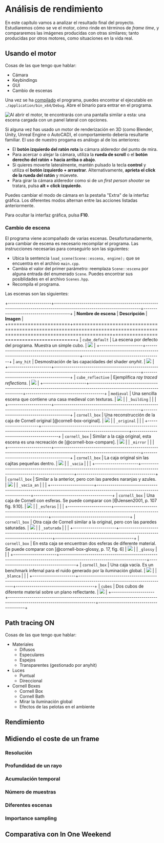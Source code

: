 # Análisis de rendimiento

En este capítulo vamos a analizar el resultado final del proyecto. Estudiaremos cómo se ve el motor, cómo rinde en términos de *frame time*, y compararemos las imágenes producidas con otras similares; tanto producidas por otros motores, como situaciones en la vida real.

## Usando el motor

Cosas de las que tengo que hablar:

- Cámara
- Keybindings
- GUI
- Cambio de escenas

Una vez se ha [compilado](#compilación-y-ejecución) el programa, puedes encontrar el ejecutable en `./application/bin_x64/Debug`. Abre el binario para entrar en el programa.

![Al abrir el motor, te encontrarás con una pantalla similar a esta: una escena cargada con un panel lateral con opciones.](./img/05/Asmiray.png)

Si alguna vez has usado un motor de renderización en 3D (como Blender, Unity, Unreal Engine o AutoCAD), el comportamiento debería resultarte familiar. El uso de nuestro progama es análogo al de los anteriores:

- El **botón izquierdo del ratón rota** la cámara alderedor del punto de mira.
- Para acercar o alejar la cámara, utiliza la **rueda de scroll** o el **botón derecho del ratón + hacia arriba o abajo**.
- Si quieres moverte lateralmente, mantén pulsado la tecla **control** y utiliza el **botón izquierdo + arrastrar**. Alternativamente, **aprieta el click de la rueda del ratón** y múevete.
- Para girar la cámara alderedor como si de un *first person shooter* se tratara, pulsa **alt + click izquierdo**.

Puedes cambiar el modo de cámara en la pestaña "Extra" de la interfaz gráfica. Los diferentes modos alternan entre las acciones listadas anteriormente.

Para ocultar la interfaz gráfica, pulsa **F10**.

### Cambio de escena

El programa viene acompañado de varias escenas. Desafortunadamente, para cambiar de escena es necesario recompilar el programa. Las instrucciones necesarias para conseguirlo son las siguientes:

- Ubica la sentencia `load_scene(Scene::escena, engine);` que se encuentra en el archivo `main.cpp`.
- Cambia el valor del primer parámetro: reemplaza `Scene::escena` por alguna entrada del enumerado `Scene`. Puedes encontrar sus posiblidades en el archivo `Scenes.hpp`.
- Recompila el programa.

Las escenas son las siguientes:

+----------------------+--------------------------------------------------------------------------------------------------------------------------+----------------------------------------+
| **Nombre de escena** | **Descripción**                                                                                                          | **Imagen**                             |
+======================+==========================================================================================================================+========================================+
| `cube_default`       | La escena por defecto del programa. Muestra un simple cubo.                                                              | ![](./img/05/cube_default.png)         |
+----------------------+--------------------------------------------------------------------------------------------------------------------------+----------------------------------------+
| `any_hit`            | Desmostración de las capacidades del shader *anyhit*.                                                                    | ![](./img/05/any_hit.png)              |
+----------------------+--------------------------------------------------------------------------------------------------------------------------+----------------------------------------+
| `cube_reflective`    | Ejemplifica *ray traced reflections*.                                                                                    | ![](./img/05/cube_reflective.png)      |
+----------------------+--------------------------------------------------------------------------------------------------------------------------+----------------------------------------+
| `medieval`           | Una sencilla escena que contiene una casa medieval con texturas.                                                         | ![](./img/05/medieval_building.png)    |
| `_building`          |                                                                                                                          |                                        |
+----------------------+--------------------------------------------------------------------------------------------------------------------------+----------------------------------------+
| `cornell_box`        | Una reconstrucción de la caja de Cornell original [@cornell-box-original].                                               | ![](./img/05/cornell_box_original.png) |
| `_original`          |                                                                                                                          |                                        |
+----------------------+--------------------------------------------------------------------------------------------------------------------------+----------------------------------------+
| `cornell_box`        | Similar a la caja original, esta escena es una recreación de [@cornell-box-compare].                                     | ![](./img/05/cornell_box_mirror.png)   |
| `_mirror`            |                                                                                                                          |                                        |
+----------------------+--------------------------------------------------------------------------------------------------------------------------+----------------------------------------+
| `cornell_box`        | La caja original sin las cajitas pequeñas dentro.                                                                        | ![](./img/05/cornell_box_vacia.png)    |
| `_vacia`             |                                                                                                                          |                                        |
+----------------------+--------------------------------------------------------------------------------------------------------------------------+----------------------------------------+
| `cornell_box`        | Similar a la anterior, pero con las paredes naranjas y azules.                                                           | ![](./img/05/cornell_box_vacia_an.png) |
| `_vacia_an`          |                                                                                                                          |                                        |
+----------------------+--------------------------------------------------------------------------------------------------------------------------+----------------------------------------+
| `cornell_box`        | Una caja de Cornell con esferas. Se puede comparar con [@Jensen2001, p. 107 fig. 9.10].                                  | ![](./img/05/cornell_box_esferas.png)  |
| `_esferas`           |                                                                                                                          |                                        |
+----------------------+--------------------------------------------------------------------------------------------------------------------------+----------------------------------------+
| `cornell_box`        | Otra caja de Cornell similar a la original, pero con las paredes saturadas.                                              | ![](./img/05/cornell_box_saturada.png) |
| `_saturada`          |                                                                                                                          |                                        |
+----------------------+--------------------------------------------------------------------------------------------------------------------------+----------------------------------------+
| `cornell_box`        | En esta caja se encuentran dos esferas de diferente material. Se puede comparar con [@cornell-box-glossy, p. 17, fig. 6] | ![](./img/05/cornell_box_glossy.png)   |
| `_glossy`            |                                                                                                                          |                                        |
+----------------------+--------------------------------------------------------------------------------------------------------------------------+----------------------------------------+
| `cornell_box`        | Una caja vacía. Es un benchmark infernal para el ruido generado por la iluminación global.                               | ![](./img/05/cornell_box_blanca.png)   |
| `_blanca`            |                                                                                                                          |                                        |
+----------------------+--------------------------------------------------------------------------------------------------------------------------+----------------------------------------+
| `cubes`              | Dos cubos de diferente material sobre un plano reflectante.                                                              | ![](./img/05/cubes.png)                |
+----------------------+--------------------------------------------------------------------------------------------------------------------------+----------------------------------------+

## Path tracing ON

Cosas de las que tengo que hablar:

- Materiales
  - Difusos
  - Especulares
  - Espejos
  - Transparentes (gestionado por anyhit)
- Luces
  - Puntual
  - Direccional
- Cornell Boxes
  - Cornell Box
  - Cornell Bath
  - Mirar la iluminación global
  - Efectos de las pelotas en el ambiente


## Rendimiento

## Midiendo el coste de un frame
### Resolución
### Profundidad de un rayo
### Acumulación temporal
### Número de muestras
### Diferentes escenas
### Importance sampling

## Comparativa con In One Weekend